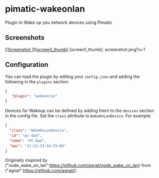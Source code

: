 pimatic-wakeonlan
=======================

Plugin to Wake up you network devices using Pimatic

Screenshots
-----------
[![Screenshot 1][screen1_thumb]](screenshot.png)
[screen1_thumb]: screenshot.png?v=1

Configuration
-------------
You can load the plugin by editing your `config.json` and adding the following in the `plugins` section:

````json
{ 
   "plugin": "wakeonlan"
}
````

Devices for Wakeup can be defined by adding them to the `devices` section in the config file. Set the `class` attribute to `WakeOnLanDevice`. For example:
```json
{
  "class": "WakeOnLanDevice",
  "id": "pc-dad",
  "name": "PC-Dad",
  "mac": "11:22:33:44:55:66"
}
```

Originally inspired by ("node_wake_on_lan":https://github.com/agnat/node_wake_on_lan) from ("agnat":https://github.com/agnat/). 


